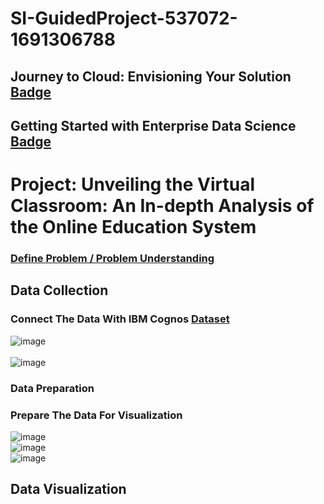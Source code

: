 # SI-GuidedProject-537072-1691306788

## Journey to Cloud: Envisioning Your Solution [Badge](https://www.credly.com/badges/d2295e4c-1bae-4695-b35d-b3ac8704165a/public_url) <br>
## Getting Started with Enterprise Data Science [Badge](https://www.credly.com/badges/8d7e78f7-0694-46fa-864f-13d672e97563/public_url) <br>
# Project: Unveiling the Virtual Classroom: An In-depth Analysis of the Online Education System <br>
### [Define Problem / Problem Understanding](https://github.com/smartinternz02/SI-GuidedProject-537072-1691306788/blob/main/Define_Problem_R_%20Problem_Understanding.docx) <br>

## Data Collection <br>
### Connect The Data With IBM Cognos [Dataset](https://github.com/smartinternz02/SI-GuidedProject-537072-1691306788/blob/main/ONLINE%20EDUCATION%20SYSTEM%20REVIEW.csv) <br>
![image](https://github.com/smartinternz02/SI-GuidedProject-537072-1691306788/assets/38531342/ce497a41-a593-4707-af99-0c727e712b20) <br>
<br>
![image](https://github.com/smartinternz02/SI-GuidedProject-537072-1691306788/assets/38531342/2816e48c-05e1-4eb8-bc55-6cac1ab4ad94)
<br>
### Data Preparation <br>
### Prepare The Data For Visualization <br>
![image](https://github.com/smartinternz02/SI-GuidedProject-537072-1691306788/assets/38531342/abb90064-f564-4061-978d-aef522db8434)
<br>
![image](https://github.com/smartinternz02/SI-GuidedProject-537072-1691306788/assets/38531342/d14a94eb-3c6b-411e-be5f-2cb1eac6613b)
<br>
![image](https://github.com/smartinternz02/SI-GuidedProject-537072-1691306788/assets/38531342/d5bf4663-d2b6-4029-942d-f983fafae7ef)
<br>
## Data Visualization <br>

<br>
